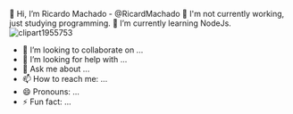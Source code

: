 
👋 Hi, I’m Ricardo Machado - @RicardMachado
🔭 I'm not currently working, just studying programming.
🌱 I’m currently learning NodeJs.![clipart1955753](https://user-images.githubusercontent.com/62800593/126984774-27ff4fc4-03aa-4d81-96ca-672a3193305e.png)



- 👯 I’m looking to collaborate on ...
- 🤔 I’m looking for help with ...
- 💬 Ask me about ...
- 📫 How to reach me: ...
- 😄 Pronouns: ...
- ⚡ Fun fact: ...

